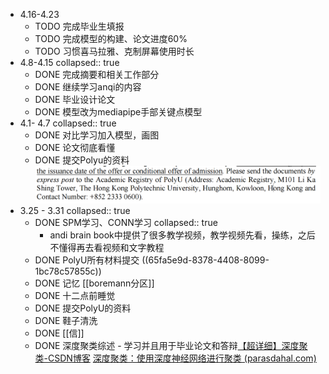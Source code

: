 - 4.16-4.23
	- TODO 完成毕业生填报
	- TODO 完成模型的构建、论文进度60%
	- TODO  习惯喜马拉雅、克制屏幕使用时长
- 4.8-4.15
  collapsed:: true
	- DONE 完成摘要和相关工作部分
	- DONE 继续学习anqi的内容
	- DONE 毕业设计论文
	- DONE  模型改为mediapipe手部关键点模型
- 4.1- 4.7
  collapsed:: true
	- DONE 对比学习加入模型，画图
	- DONE 论文彻底看懂
	- DONE 提交Polyu的资料
	  ![image.png](../assets/image_1711955709189_0.png)
- 3.25 - 3.31
  collapsed:: true
	- DONE SPM学习、CONN学习
	  collapsed:: true
		- andi brain book中提供了很多教学视频，教学视频先看，操练，之后不懂得再去看视频和文字教程
	- DONE PolyU所有材料提交 ((65fa5e9d-8378-4408-8099-1bc78c57855c))
	- DONE 记忆 [[boremann分区]]
	- DONE 十二点前睡觉
	- DONE 提交PolyU的资料
	- DONE 鞋子清洗
	- DONE [[信]]
	- DONE 深度聚类综述 - 学习并且用于毕业论文和答辩[【超详细】深度聚类-CSDN博客](https://blog.csdn.net/allein_STR/article/details/128569765)
	  [深度聚类：使用深度神经网络进行聚类 (parasdahal.com)](https://www.parasdahal.com/deep-clustering)